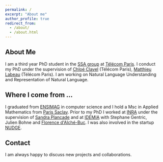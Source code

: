 ```yaml
---
permalink: /
excerpt: "About me"
author_profile: true
redirect_from: 
  - /about/
  - /about.html
---
```

About Me
------
I am a third year PhD student in the [SSA group](http://www.tsi.telecom-paristech.fr/ssa/) at [Télécom Paris](https://www.telecom-paris.fr/?gclid=CjwKCAiAsIDxBRAsEiwAV76N89LYpkw3jL-RpHJRYMKXNca6sT3YVTEluBSXak3h9QT1rJ1CXr3DuBoC2LUQAvD_BwE).
I conduct my PhD under the supervision of [Chloé Clavel](https://clavel.wp.imt.fr/) (Télécom Paris), [Matthieu Labeau](https://perso.limsi.fr/labeau/index.html) (Télécom Paris). I am working on Natural Language Understanding and Representation of Natural Language.
 
Where I come from ...
------
I graduated from [ENSIMAG](https://ensimag.grenoble-inp.fr/) in computer science and I hold a Msc in Applied Mathematics from [Paris Saclay](https://www.universite-paris-saclay.fr/).
Prior to my PhD I worked at [INRA](http://maiage.jouy.inra.fr/) under the supervision of [Sandra Plancade](http://genome.jouy.inra.fr/~splancade/) and at [IDEMIA](https://www.idemia.com/fr) with Stephane Gentric, Julien Bohne and [Florence d'Alché-Buc](https://perso.telecom-paristech.fr/fdalche/). I was also involved in the startup [NUDGE](https://nudge-apm.com/fr/).

Contact
------
I am always happy to discuss new projects and collaborations.
